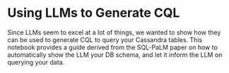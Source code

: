 # Using LLMs to Generate CQL

Since LLMs seem to excel at a lot of things, we wanted to show how they can be used to generate CQL to query your Cassandra tables. This notebook provides a guide derived from the SQL-PaLM paper on how to automatically show the LLM your DB schema, and let it inform the LLM on querying your data.
